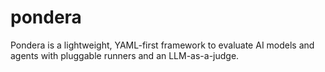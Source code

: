 # pondera
Pondera is a lightweight, YAML-first framework to evaluate AI models and agents with pluggable runners and an LLM-as-a-judge.
